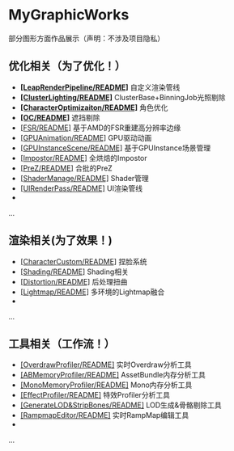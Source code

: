 # MyGraphicWorks
部分图形方面作品展示（声明：不涉及项目隐私）
  
## 优化相关（为了优化！）
- **[[LeapRenderPipeline/README]](./_Optimization/LeapRenderPipeline/)** 自定义渲染管线
- **[[ClusterLighting/README]](./_Optimization/ClusterLighting/)** ClusterBase+BinningJob光照剔除
- **[[CharacterOptimizaiton/README]](./_Optimization/CharacterOptimizaiton/)** 角色优化
- **[[OC/README]](./_Optimization/OC/)** 遮挡剔除
- [[FSR/README]](./_Optimization/FSR/) 基于AMD的FSR重建高分辨率边缘
- [[GPUAnimation/README]](./_Optimization/GPUAnimation/) GPU驱动动画
- [[GPUInstanceScene/README]](./_Optimization/GPUInstanceScene/) 基于GPUInstance场景管理
- [[Impostor/README]](./_Optimization/Impostor/) 全烘焙的Impostor
- [[PreZ/README]](./_Optimization/PreZ/) 合批的PreZ
- [[ShaderManage/README]](./_Optimization/ShaderManage/) Shader管理
- [[UIRenderPass/README]](./_Optimization/UIRenderPass/) UI渲染管线
- 
...

## 渲染相关(为了效果！)
- [[CharacterCustom/README]](./_Rendering/CharacterCustom/) 捏脸系统
- [[Shading/README]](/_Rendering/Shading/) Shading相关
- [[Distortion/README]](/_Rendering/Distortion/) 后处理扭曲
- [[Lightmap/README]](/_Rendering/Lightmap/) 多环境的Lightmap融合
- 
...
## 工具相关（工作流！）
- [[OverdrawProfiler/README]](./_Tool/OverdrawProfiler/) 实时Overdraw分析工具
- [[ABMemoryProfiler/README]](./_Tool/ABMemoryProfiler/) AssetBundle内存分析工具
- [[MonoMemoryProfiler/README]](./_Tool/MonoMemoryProfiler/) Mono内存分析工具
- [[EffectProfiler/README]](/_Tool/EffectProfiler/) 特效Profiler分析工具
- [[GenerateLOD&StripBones/README]](./_Tool/GenerateLOD&StripBones/) LOD生成&骨骼剔除工具
- [[RampmapEditor/README]](./_Tool/RammapEditor/) 实时RampMap编辑工具
- 
...